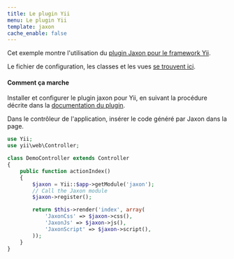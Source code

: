 ```yaml
---
title: Le plugin Yii
menu: Le plugin Yii
template: jaxon
cache_enable: false
---
```


Cet exemple montre l'utilisation du [plugin Jaxon pour le framework Yii](https://github.com/jaxon-php/jaxon-yii?target=_blank).

Le fichier de configuration, les classes et les vues [se trouvent ici](https://github.com/jaxon-php/jaxon-examples/tree/master/frameworks/yii?target=_blank).

#### Comment ça marche

Installer et configurer le plugin jaxon pour Yii, en suivant la procédure décrite dans la [documentation du plugin](https://github.com/jaxon-php/jaxon-yii?target=_blank).

Dans le contrôleur de l'application, insérer le code généré par Jaxon dans la page.

```php
use Yii;
use yii\web\Controller;

class DemoController extends Controller
{
    public function actionIndex()
    {
        $jaxon = Yii::$app->getModule('jaxon');
        // Call the Jaxon module
        $jaxon->register();

        return $this->render('index', array(
            'JaxonCss' => $jaxon->css(),
            'JaxonJs' => $jaxon->js(),
            'JaxonScript' => $jaxon->script(),
        ));
    }
}
```
